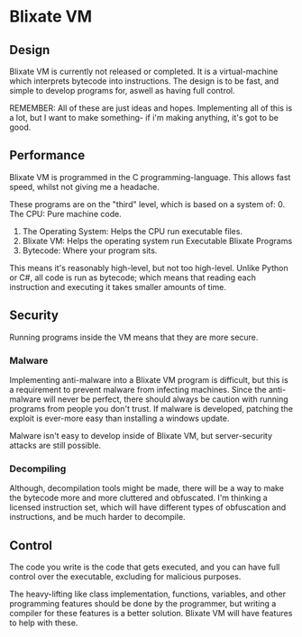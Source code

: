 # Blixate VM
## Design
  Blixate VM is currently not released or completed. It is a virtual-machine which interprets bytecode into instructions. The design is to be fast, and
  simple to develop programs for, aswell as having full control. 
  
  REMEMBER: All of these are just ideas and hopes. Implementing all of this is a lot, but I want to make something- if i'm making anything, it's got to be good.
## Performance
  Blixate VM is programmed in the C programming-language. This allows fast speed, whilst not giving me a headache.
  
  These programs are on the "third" level, which is based on a system of:
  0. The CPU: Pure machine code.
  1. The Operating System: Helps the CPU run executable files.
  2. Blixate VM: Helps the operating system run Executable Blixate Programs
  3. Bytecode: Where your program sits.
  
  This means it's reasonably high-level, but not too high-level. Unlike Python or C#, all code is run as bytecode; which means that reading each instruction and executing
  it takes smaller amounts of time.
## Security
  Running programs inside the VM means that they are more secure.
### Malware
  Implementing anti-malware into a Blixate VM program is difficult, but this is a requirement to prevent malware from infecting machines. Since the anti-malware will never
  be perfect, there should always be caution with running programs from people you don't trust. If malware is developed, 
  patching the exploit is ever-more easy than installing a windows update.
  
  Malware isn't easy to develop inside of Blixate VM, but server-security attacks are still possible.
### Decompiling
  Although, decompilation tools might be made, there will be a way to make the bytecode more and more cluttered and obfuscated. I'm thinking a
  licensed instruction set, which will have different types of obfuscation and instructions, and be much harder to decompile.
## Control
  The code you write is the code that gets executed, and you can have full control over the executable, excluding for malicious purposes.
  
  The heavy-lifting like class implementation, functions, variables, and other programming features should be done by the programmer, but writing a compiler
  for these features is a better solution. Blixate VM will have features to help with these.
